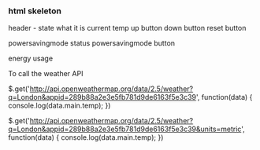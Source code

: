 ### html skeleton

header - state what it is
current temp
up button
down button
reset button

powersavingmode status
powersavingmode button

energy usage


To call the weather API

$.get('http://api.openweathermap.org/data/2.5/weather?q=London&appid=289b88a2e3e5fb781d9de6163f5e3c39', function(data) {
  console.log(data.main.temp);
})



$.get('http://api.openweathermap.org/data/2.5/weather?q=London&appid=289b88a2e3e5fb781d9de6163f5e3c39&units=metric', function(data) {
  console.log(data.main.temp);
})
